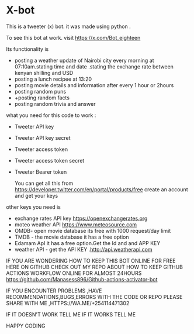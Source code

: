 # X-bot
This is a tweeter (x) bot. it was made using python .

To see this bot at work. visit https://x.com/Bot_eighteen

Its functionality is 
  + posting a weather update of Nairobi city every morning at 07:10am.stating time and date .stating the exchange rate between kenyan shilling and USD 
  + posting a lunch recipee at 13:20
  + posting movie details and information after every 1 hour or 2hours
  + posting random puns
  + +posting random  facts
  + posting random trivia and answer

what you need for this code to work :

  + Tweeter API key
  + Tweeter API key secret 
  + Tweeter access token
  + Tweeter access token secret
  + Tweeter Bearer token
   
      You can get all this from https://developer.twitter.com/en/portal/products/free create an account and get your keys
      
   other keys you need is
      
  + exchange rates API key https://openexchangerates.org
  + moteo weather API https://www.meteosource.com
  + OMDB- open movie database its free with 1000 request/day limit
  + TMDB - the movie database it has a free option
  + Edamam ApI it has a free option.Get the Id and and APP KEY
  + weather API - get the API KEY   .http://api.weatherapi.com

IF YOU ARE WONDERING HOW TO KEEP THIS BOT ONLINE FOR FREE HERE ON GITHUB CHECK OUT MY REPO ABOUT HOW TO KEEP GITHUB ACTIONS WORKFLOW ONLINE FOR ALMOST 24HOURS 
https://github.com/Manasess896/Github-actions-activator-bot 


IF YOU ENCOUNTER PROBLEMS ,HAVE RECOMMENDATIONS,BUGS,ERRORS WITH THE CODE OR REPO  PLEASE SHARE WITH ME  ,HTTPS://WA.ME/+254114471302


  IF IT DOESN'T WORK TELL ME IF IT WORKS TELL ME 

  HAPPY CODING
